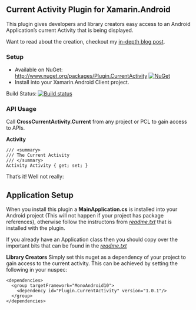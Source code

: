 ## Current Activity Plugin for Xamarin.Android

This plugin gives developers and library creators easy access to an Android Application’s current Activity that is being displayed.

Want to read about the creation, checkout my [in-depth blog post](http://motzcod.es/post/133609925342/access-the-current-android-activity-from-anywhere).


### Setup
* Available on NuGet: http://www.nuget.org/packages/Plugin.CurrentActivity [![NuGet](https://img.shields.io/nuget/v/Plugin.CurrentActivity.svg?label=NuGet)](https://www.nuget.org/packages/Plugin.CurrentActivity/)
* Install into your Xamarin.Android Client project.

Build Status: [![Build status](https://ci.appveyor.com/api/projects/status/695dpbplb9x2sbta?svg=true)](https://ci.appveyor.com/project/JamesMontemagno/currentactivityplugin)


### API Usage

Call **CrossCurrentActivity.Current** from any project or PCL to gain access to APIs.


**Activity**
```
/// <summary>
/// The Current Activity
/// </summary>
Activity Activity { get; set; }
```

That’s it! Well not really:

## Application Setup
When you install this plugin a **MainApplication.cs** is installed into your Android project (This will not happen if your project has package references), otherwise follow the instructons from [_readme.txt_](https://raw.githubusercontent.com/jamesmontemagno/CurrentActivityPlugin/master/nuget/readme.txt) that is installed with the plugin. 

If you already have an Application class then you should copy over the important bits that can be found in the [_readme.txt_](https://raw.githubusercontent.com/jamesmontemagno/CurrentActivityPlugin/master/nuget/readme.txt)



**Library Creators**
Simply set this nuget as a dependency of your project to gain access to the current activity. This can be achieved by setting the following in your nuspec:

```
<dependencies>
  <group targetFramework="MonoAndroid10">
    <dependency id="Plugin.CurrentActivity" version="1.0.1"/>
  </group>
</dependencies>
```
